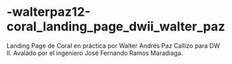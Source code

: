 # -walterpaz12-coral_landing_page_dwii_walter_paz
Landing Page de Coral en práctica por Walter Andrés Paz Callizo para DW II. Avalado por el ingeniero José Fernando Ramos Maradiaga. 
